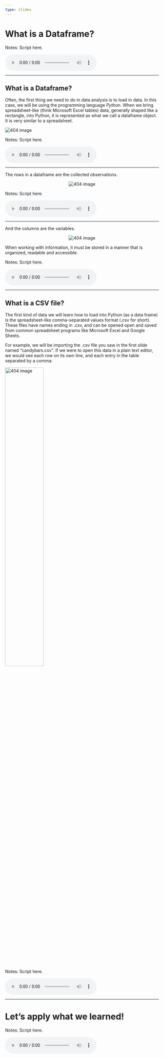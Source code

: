 ```yaml
---
type: slides
---
```


# What is a Dataframe?

Notes: Script here.

<html>

<audio controls >

<source src="/placeholder_audio.mp3" />

</audio>

</html>

---

## What is a Dataframe?

Often, the first thing we need to do in data analysis is to load in
data. In this case, we will be using the programming language *Python*.
When we bring spreadsheet-like (think Microsoft Excel tables) data,
generally shaped like a rectangle, into Python, it is represented as
what we call a dataframe object. It is very similar to a spreadsheet.

<img src='/module1/spreadsheet.png'  alt="404 image"/>

Notes: Script here.

<html>

<audio controls >

<source src="/placeholder_audio.mp3" />

</audio>

</html>

---

The rows in a dataframe are the collected observations.

<center>

<img src='/module1/df_obs.png'  alt="404 image"/>

</center>

Notes: Script here.

<html>

<audio controls >

<source src="/placeholder_audio.mp3" />

</audio>

</html>

---

And the columns are the variables.

<center>

<img src='/module1/df_var.png'  alt="404 image" />

</center>

When working with information, it must be stored in a manner that is
organized, readable and accessible.

Notes: Script here.

<html>

<audio controls >

<source src="/placeholder_audio.mp3" />

</audio>

</html>

---

## What is a CSV file?

The first kind of data we will learn how to load into Python (as a data
frame) is the spreadsheet-like comma-separated values format (.csv for
short). These files have names ending in .csv, and can be opened open
and saved from common spreadsheet programs like Microsoft Excel and
Google Sheets.

For example, we will be importing the .csv file you saw in the first
slide named “candybars.csv”. If we were to open this data in a plain
text editor, we would see each row on its own line, and each entry in
the table separated by a comma:

<img src='/module1/csv-text.png' width="50%" alt="404 image"/>

Notes: Script here.

<html>

<audio controls >

<source src="/placeholder_audio.mp3" />

</audio>

</html>

---

# Let’s apply what we learned\!

Notes: Script here.

<html>

<audio controls >

<source src="/placeholder_audio.mp3" />

</audio>

</html>

